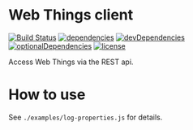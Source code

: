 # Web Things client

[![Build Status](https://travis-ci.org/tim-hellhake/webthings-client.svg?branch=master)](https://travis-ci.org/tim-hellhake/webthings-client)
[![dependencies](https://david-dm.org/tim-hellhake/webthings-client.svg)](https://david-dm.org/tim-hellhake/webthings-client)
[![devDependencies](https://david-dm.org/tim-hellhake/webthings-client/dev-status.svg)](https://david-dm.org/tim-hellhake/webthings-client?type=dev)
[![optionalDependencies](https://david-dm.org/tim-hellhake/webthings-client/optional-status.svg)](https://david-dm.org/tim-hellhake/webthings-client?type=optional)
[![license](https://img.shields.io/badge/license-MPL--2.0-blue.svg)](LICENSE)

Access Web Things via the REST api.

# How to use
See `./examples/log-properties.js` for details.
